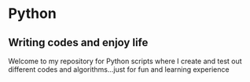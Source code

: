 # Python
## Writing codes and enjoy life
Welcome to my repository for Python scripts where I create and test out different codes and algorithms...just for fun and learning experience

